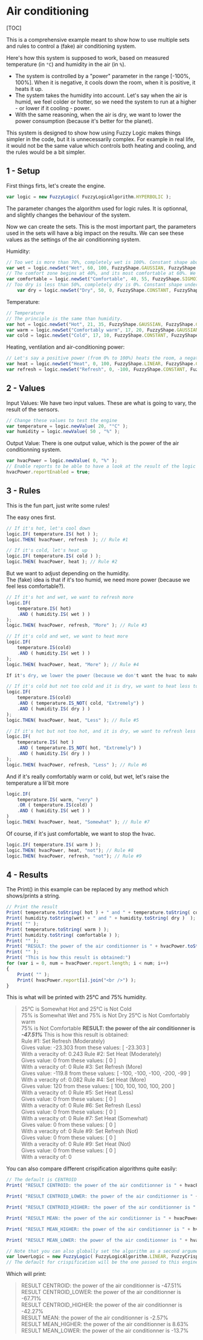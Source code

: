 # Air conditioning

[TOC]

This is a comprehensive example meant to show how to use multiple sets and rules to control a (fake) air conditioning system.

Here's how this system is supposed to work, based on measured temperature (in `°C`) and humidity in the air (in `%`).

- The system is controlled by a "power" parameter in the range [-100%, 100%]. When it is negative, it cools down the room, when it is positive, it heats it up.
- The system takes the humidity into account. Let's say when the air is humid, we feel colder or hotter, so we need the system to run at a higher  - or lower if it cooling - power.
- With the same reasoning, when the air is dry, we want to lower the power consumption (because it's better for the planet).

This system is designed to show how using Fuzzy Logic makes things simpler in the code, but it is unnecessarily complex. For example in real life, it would not be the same value which controls both heating and cooling, and the rules would be a bit simpler.

## 1 - Setup

First things firts, let's create the engine.

```JavaScript
var logic = new FuzzyLogic( FuzzyLogicAlgorithm.HYPERBOLIC );
```

The parameter changes the algorithm used for logic rules. It is optionnal, and slightly changes the behaviour of the system.

Now we can create the sets. This is the most important part, the parameters used in the sets will have a big impact on the results. We can see these values as the settings of the air conditionning system.

Humidity:

```JavaScript
// Too wet is more than 70%, completely wet is 100%. Constant shape above 100%: it's still too wet!
var wet = logic.newSet("Wet", 60, 100, FuzzyShape.GAUSSIAN, FuzzyShape.CONSTANT);
// The comfort zone begins at 40%, and its most comfortable at 60%. We use the same shape above and below this comfort zone.
var comfortable = logic.newSet("Comfortable", 40, 55, FuzzyShape.SIGMOID);
// Too dry is less than 50%, completely dry is 0%. Constant shape under 0%: it's still too dry!
    var dry = logic.newSet("Dry", 50, 0, FuzzyShape.CONSTANT, FuzzyShape.GAUSSIAN);
```

Temperature:

```JavaScript
// Temperature
// The principle is the same than humidity.
var hot = logic.newSet("Hot", 21, 35, FuzzyShape.GAUSSIAN, FuzzyShape.CONSTANT);
var warm = logic.newSet("Comfortably warm", 17, 20, FuzzyShape.GAUSSIAN);
var cold = logic.newSet("Cold", 17, 10, FuzzyShape.CONSTANT, FuzzyShape.GAUSSIAN);
```

Heating, ventilation and air-conditioning power:

```JavaScript
// Let's say a positive power (from 0% to 100%) heats the room, a negative one cools it.
var heat = logic.newSet("Heat", 0, 100, FuzzyShape.LINEAR, FuzzyShape.CONSTANT);
var refresh = logic.newSet("Refresh", 0, -100, FuzzyShape.CONSTANT, FuzzyShape.LINEAR);
```

## 2 - Values

Input Values: We have two input values. These are what is going to vary, the result of the sensors.

```JavaScript
// Change these values to test the engine
var temperature = logic.newValue( 20, "°C" );
var humidity = logic.newValue( 50 , "%" );
```

Output Value: There is one output value, which is the power of the air conditionning system.

```JavaScript
var hvacPower = logic.newValue( 0, "%" );
// Enable reports to be able to have a look at the result of the logic
hvacPower.reportEnabled = true;
```

## 3 - Rules

This is the fun part, just write some rules!

The easy ones first.

```JavaScript
// If it's hot, let's cool down
logic.IF( temperature.IS( hot ) );
logic.THEN( hvacPower, refresh  ); // Rule #1

// If it's cold, let's heat up
logic.IF( temperature.IS( cold ) );
logic.THEN( hvacPower, heat ); // Rule #2
```

But we want to adjust depending on the humidity.  
The (fake) idea is that if it's too humid, we need more power (because we feel less comfortable?).  

```JavaScript
// If it's hot and wet, we want to refresh more
logic.IF(
    temperature.IS( hot)
    .AND ( humidity.IS( wet ) )
);
logic.THEN( hvacPower, refresh, "More" ); // Rule #3

// If it's cold and wet, we want to heat more
logic.IF(
    temperature.IS(cold)
    .AND ( humidity.IS( wet ) )
);
logic.THEN( hvacPower, heat, "More" ); // Rule #4

If it's dry, we lower the power (because we don't want the hvac to make the air even drier)

// If it's cold but not too cold and it is dry, we want to heat less to save energy
logic.IF(
    temperature.IS(cold)
    .AND ( temperature.IS_NOT( cold, "Extremely") )
    .AND ( humidity.IS( dry ) )
);
logic.THEN( hvacPower, heat, "Less" ); // Rule #5

// If it's hot but not too hot, and it is dry, we want to refresh less to save energy
logic.IF(
    temperature.IS( hot )
    .AND ( temperature.IS_NOT( hot, "Extremely") )
    .AND ( humidity.IS( dry ) )
);
logic.THEN( hvacPower, refresh, "Less" ); // Rule #6
```

And if it's really comfortably warm or cold, but wet, let's raise the temperature a lil'bit more

```JavaScript
logic.IF(
    temperature.IS( warm, "very" )
    .OR ( temperature.IS(cold) )
    .AND ( humidity.IS( wet ) )
)
logic.THEN( hvacPower, heat, "Somewhat" ); // Rule #7
```

Of course, if it's just comfortable, we want to stop the hvac.

```JavaScript
logic.IF( temperature.IS( warm ) );
logic.THEN( hvacPower, heat, "not"); // Rule #8
logic.THEN( hvacPower, refresh, "not"); // Rule #9
```

## 4 - Results

The Print() in this example can be replaced by any method which shows/prints a string.

```JavaScript
// Print the result
Print( temperature.toString( hot ) + " and " + temperature.toString( cold ) );
Print( humidity.toString(wet) + " and " + humidity.toString( dry )  );
Print( "" );
Print( temperature.toString( warm ) );
Print( humidity.toString( comfortable ) );
Print( "" );
Print( "RESULT: the power of the air conditionner is " + hvacPower.toString()  );
Print( "" );
Print( "This is how this result is obtained:")
for (var i = 0, num = hvacPower.report.length; i < num; i++)
{
    Print( "" );
    Print( hvacPower.report[i].join("<br />") );
}
```

This is what will be printed with 25°C and 75% humidity.

> 25°C is Somewhat Hot and 25°C is Not Cold  
75% is Somewhat Wet and 75% is Not Dry
> 25°C is Not Comfortably warm  
75% is Not Comfortable
> **RESULT: the power of the air conditionner is _-47.51%_**
> This is how this result is obtained:  
> Rule #1: Set Refresh (Moderately)  
Gives value: -23.303 from these values: [ -23.303 ]  
With a veracity of: 0.243
> Rule #2: Set Heat (Moderately)  
Gives value: 0 from these values: [ 0 ]  
With a veracity of: 0
> Rule #3: Set Refresh (More)  
Gives value: -119.8 from these values: [ -100, -100, -100, -200, -99 ]  
With a veracity of: 0.082
> Rule #4: Set Heat (More)  
Gives value: 120 from these values: [ 100, 100, 100, 100, 200 ]  
With a veracity of: 0
> Rule #5: Set Heat (Less)  
Gives value: 0 from these values: [ 0 ]  
With a veracity of: 0
> Rule #6: Set Refresh (Less)  
Gives value: 0 from these values: [ 0 ]  
With a veracity of: 0
> Rule #7: Set Heat (Somewhat)  
Gives value: 0 from these values: [ 0 ]  
With a veracity of: 0
> Rule #9: Set Refresh (Not)  
Gives value: 0 from these values: [ 0 ]  
With a veracity of: 0
> Rule #9: Set Heat (Not)  
Gives value: 0 from these values: [ 0 ]  
With a veracity of: 0

You can also compare different crispification algorithms quite easily:

```JavaScript
// The default is CENTROID
Print( "RESULT CENTROID: the power of the air conditionner is " + hvacPower.toString()  );

Print( "RESULT CENTROID_LOWER: the power of the air conditionner is " + hvacPower.toString(FuzzyCrispAlgorithm.CENTROID_LOWER)  );

Print( "RESULT CENTROID_HIGHER: the power of the air conditionner is " + hvacPower.toString(FuzzyCrispAlgorithm.CENTROID_HIGHER)  );

Print( "RESULT MEAN: the power of the air conditionner is " + hvacPower.toString(FuzzyCrispAlgorithm.MEAN)  );

Print( "RESULT MEAN_HIGHER: the power of the air conditionner is " + hvacPower.toString(FuzzyCrispAlgorithm.MEAN_HIGHER)  );

Print( "RESULT MEAN_LOWER: the power of the air conditionner is " + hvacPower.toString(FuzzyCrispAlgorithm.MEAN_LOWER)  );

// Note that you can also globally set the algorithm as a second argument when creating the engine:
var lowerLogic = new FuzzyLogic( FuzzyLogicAlgorithm.LINEAR, FuzzyCrispAlgorithm.CENTROID_LOWER);
// The default for crispification will be the one passed to this engine
```

Which will print:

> RESULT CENTROID: the power of the air conditionner is -47.51%  
> RESULT CENTROID_LOWER: the power of the air conditionner is -67.71%  
> RESULT CENTROID_HIGHER: the power of the air conditionner is -42.27%  
> RESULT MEAN: the power of the air conditionner is -2.57%  
> RESULT MEAN_HIGHER: the power of the air conditionner is 8.63%  
> RESULT MEAN_LOWER: the power of the air conditionner is -13.7%
